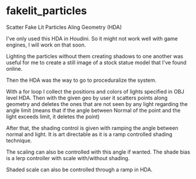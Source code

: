 # fakelit_particles
Scatter Fake Lit Particles Aling Geometry (HDA)

I've only used this HDA in Houdini. So it might not work well with game engines, I will work on that soon.

Lighting the particles without them creating shadows to one another was useful for me to create a still image of a stock statue model that I've found online.

Then the HDA was the way to go to proceduralize the system.

With a for loop I collect the positions and colors of lights specified in OBJ level HDA. 
Then with the given geo by user it scatters points along geometry and deletes the ones that are not seen by any light regarding the angle limit
(means that if the angle between Normal of the point and the light exceeds limit, it deletes the point)

After that, the shading control is given with ramping the angle between normal and light. It is art directable as it is a ramp controlled shading technique.

The scaling can also be controlled with this angle if wanted. The shade bias is a lerp controller with scale with/without shading. 

Shaded scale can also be controlled through a ramp in HDA.
